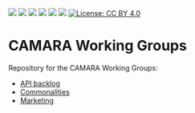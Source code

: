 <a href="https://github.com/camaraproject/WorkingGroups/commits/" title="Last Commit"><img src="https://img.shields.io/github/last-commit/camaraproject/WorkingGroups?style=plastic"></a>
<a href="https://github.com/camaraproject/WorkingGroups/issues" title="Open Issues"><img src="https://img.shields.io/github/issues/camaraproject/WorkingGroups?style=plastic"></a>
<a href="https://github.com/camaraproject/WorkingGroups/pulls" title="Open Pull Requests"><img src="https://img.shields.io/github/issues-pr/camaraproject/WorkingGroups?style=plastic"></a>
<a href="https://github.com/camaraproject/WorkingGroups/graphs/contributors" title="Contributors"><img src="https://img.shields.io/github/contributors/camaraproject/WorkingGroups?style=plastic"></a>
<a href="https://github.com/camaraproject/WorkingGroups" title="Repo Size"><img src="https://img.shields.io/github/repo-size/camaraproject/WorkingGroups?style=plastic"></a>
<a href="https://github.com/camaraproject/WorkingGroups/blob/main/Commonalities/LICENSE.APACHE2.0" title="License"><img src="https://img.shields.io/badge/License-Apache%202.0-green.svg?style=plastic"></a>
[![License: CC BY 4.0](https://img.shields.io/badge/License-CC%20BY%204.0-lightgrey.svg)](https://creativecommons.org/licenses/by/4.0/)

# CAMARA Working Groups
Repository for the CAMARA Working Groups:
* [API backlog](https://github.com/camaraproject/WorkingGroups/tree/main/APIBacklog)
* [Commonalities](https://github.com/camaraproject/WorkingGroups/tree/main/Commonalities)
* [Marketing](https://github.com/camaraproject/WorkingGroups/tree/main/Marketing)
